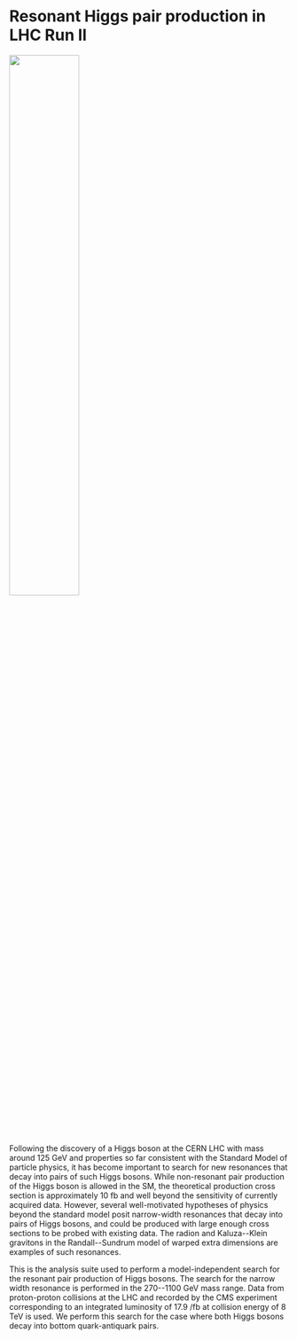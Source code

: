 <h1> Resonant Higgs pair production in LHC Run II </h1>

<img height="50%" width="50%" src="http://home.fnal.gov/~souvik/HH/HbbHbb.png"/>

Following the discovery of a Higgs boson at the CERN LHC with mass around 125 GeV and properties so far consistent with the Standard Model of particle physics, it has become important to search for new resonances that decay into pairs of such Higgs bosons. While non-resonant pair production of the Higgs boson is allowed in the SM, the theoretical production cross section is approximately 10 fb and well beyond the sensitivity of currently acquired data. However, several well-motivated hypotheses of physics beyond the standard model posit narrow-width resonances that decay into pairs of Higgs bosons, and could be produced with large enough cross sections to be probed with existing data. The radion and Kaluza--Klein gravitons in the  Randall--Sundrum model of warped extra dimensions are examples of such resonances.

This is the analysis suite used to perform a model-independent search for the resonant pair production of Higgs bosons. The search for the narrow width resonance is performed in the 270--1100 GeV mass range. Data from proton-proton collisions at the LHC and recorded by the CMS experiment corresponding to an integrated luminosity of 17.9 /fb at collision energy of 8 TeV is used. We perform this search for the case where both Higgs bosons decay into bottom quark-antiquark pairs.
